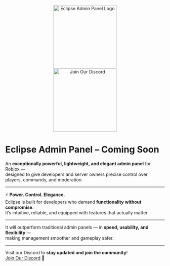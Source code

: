 <p align="center">
  <img src="https://i.imgur.com/09KdqWl.png" alt="Eclipse Admin Panel Logo" width="200"/>
  <br>
  <a href="https://discord.gg/VA6u323rrM">
    <img src="https://i.imgur.com/dImdjny.png" alt="Join Our Discord" width="200" height="200"/>
  </a>
</p>

# Eclipse Admin Panel – Coming Soon

An **exceptionally powerful, lightweight, and elegant admin panel** for Roblox —  
designed to give developers and server owners precise control over players, commands, and moderation.  

---

⚡ **Power. Control. Elegance.**  
Eclipse is built for developers who demand **functionality without compromise**.  
It’s intuitive, reliable, and equipped with features that actually matter.

---

It will outperform traditional admin panels — in **speed, usability, and flexibility** —  
making management smoother and gameplay safer.  

---

Visit our Discord to **stay updated and join the community**!  
[Join Our Discord](https://discord.gg/VA6u323rrM) 💬
